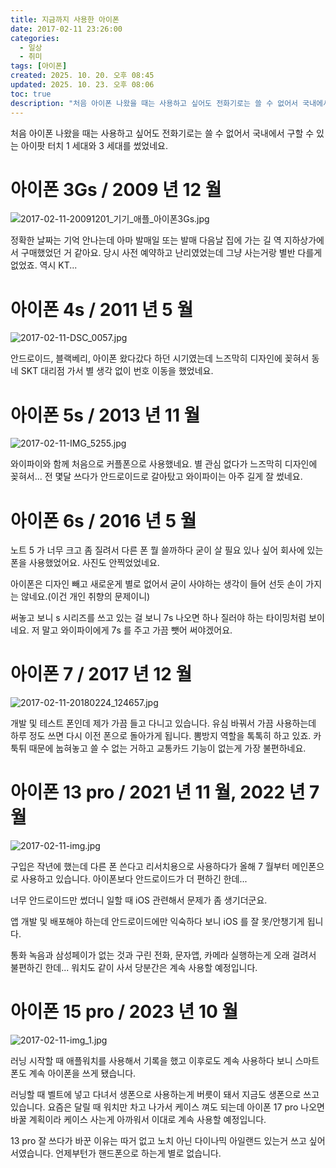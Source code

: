 ```yaml
---
title: 지금까지 사용한 아이폰
date: 2017-02-11 23:26:00
categories:
  - 일상
  - 취미
tags: [아이폰]
created: 2025. 10. 20. 오후 08:45
updated: 2025. 10. 23. 오후 08:06
toc: true
description: "처음 아이폰 나왔을 때는 사용하고 싶어도 전화기로는 쓸 수 없어서 국내에서 구할 수 있는 아이팟 터치 1 세대와 3 세대를 썼었네요. 정확한 날짜는 기억 안나는데 아마 발매일 또는 발매 다음날 집에 가는 길 역 지하상가에서 구매했었던 거 같아요. 당시 사전 예약하고 난리였었는데 그냥 사"
---
```


처음 아이폰 나왔을 때는 사용하고 싶어도 전화기로는 쓸 수 없어서 국내에서 구할 수 있는 아이팟 터치 1 세대와 3 세대를 썼었네요.

# 아이폰 3Gs / 2009 년 12 월

![2017-02-11-20091201_기기_애플_아이폰3Gs.jpg](assets/2017-02-11-20091201_기기_애플_아이폰3Gs.jpg)

정확한 날짜는 기억 안나는데 아마 발매일 또는 발매 다음날 집에 가는 길 역 지하상가에서 구매했었던 거 같아요. 당시 사전 예약하고 난리였었는데 그냥 사는거랑 별반 다를게 없었죠. 역시 KT...

# 아이폰 4s / 2011 년 5 월

![2017-02-11-DSC_0057.jpg](assets/2017-02-11-DSC_0057.jpg)

안드로이드, 블랙베리, 아이폰 왔다갔다 하던 시기였는데 느즈막히 디자인에 꽂혀서 동네 SKT 대리점 가서 별 생각 없이 번호 이동을 했었네요. 

# 아이폰 5s / 2013 년 11 월

![2017-02-11-IMG_5255.jpg](assets/2017-02-11-IMG_5255.jpg)

와이파이와 함께 처음으로 커플폰으로 사용했네요. 별 관심 없다가 느즈막히 디자인에 꽂혀서... 전 몇달 쓰다가 안드로이드로 갈아탔고 와이파이는 아주 길게 잘 썼네요. 

# 아이폰 6s / 2016 년 5 월

노트 5 가 너무 크고 좀 질려서 다른 폰 뭘 쓸까하다 굳이 살 필요 있나 싶어 회사에 있는 폰을 사용했었어요. 사진도 안찍었었네요.

아이폰은 디자인 빼고 새로운게 별로 없어서 굳이 사야하는 생각이 들어 선듯 손이 가지는 않네요.(이건 개인 취향의 문제이니)

써놓고 보니 s 시리즈를 쓰고 있는 걸 보니 7s 나오면 하나 질러야 하는 타이밍처럼 보이네요. 저 말고 와이파이에게 7s 를 주고 가끔 뺏어 써야겠어요.

# 아이폰 7 / 2017 년 12 월

![2017-02-11-20180224_124657.jpg](assets/2017-02-11-20180224_124657.jpg)

개발 및 테스트 폰인데 제가 가끔 들고 다니고 있습니다. 유심 바꿔서 가끔 사용하는데 하루 정도 쓰면 다시 이전 폰으로 돌아가게 됩니다. 뽐방지 역할을 톡톡히 하고 있죠. 카툭튀 때문에 눕혀놓고 쓸 수 없는 거하고 교통카드 기능이 없는게 가장 불편하네요.

# 아이폰 13 pro / 2021 년 11 월, 2022 년 7 월

![2017-02-11-img.jpg](assets/2017-02-11-img.jpg)

구입은 작년에 했는데 다른 폰 쓴다고 리서치용으로 사용하다가 올해 7 월부터 메인폰으로 사용하고 있습니다. 아이폰보다 안드로이드가 더 편하긴 한데...

너무 안드로이드만 썼더니 일할 때 iOS 관련해서 문제가 좀 생기더군요.

앱 개발 및 배포해야 하는데 안드로이드에만 익숙하다 보니 iOS 를 잘 못/안챙기게 됩니다.

통화 녹음과 삼성페이가 없는 것과 구린 전화, 문자앱, 카메라 실행하는게 오래 걸려서 불편하긴 한데... 워치도 같이 사서 당분간은 계속 사용할 예정입니다.

# 아이폰 15 pro / 2023 년 10 월

![2017-02-11-img_1.jpg](assets/2017-02-11-img_1.jpg)

러닝 시작할 때 애플워치를 사용해서 기록을 했고 이후로도 계속 사용하다 보니 스마트폰도 계속 아이폰을 쓰게 됐습니다.

러닝할 때 벨트에 넣고 다녀서 생폰으로 사용하는게 버릇이 돼서 지금도 생폰으로 쓰고 있습니다. 요즘은 달릴 때 워치만 차고 나가서 케이스 껴도 되는데 아이폰 17 pro 나오면 바꿀 계획이라 케이스 사는게 아까워서 이대로 계속 사용할 예정입니다.

13 pro 잘 쓰다가 바꾼 이유는 따거 없고 노치 아닌 다이나믹 아일랜드 있는거 쓰고 싶어서였습니다. 언제부턴가 핸드폰으로 하는게 별로 없습니다.

